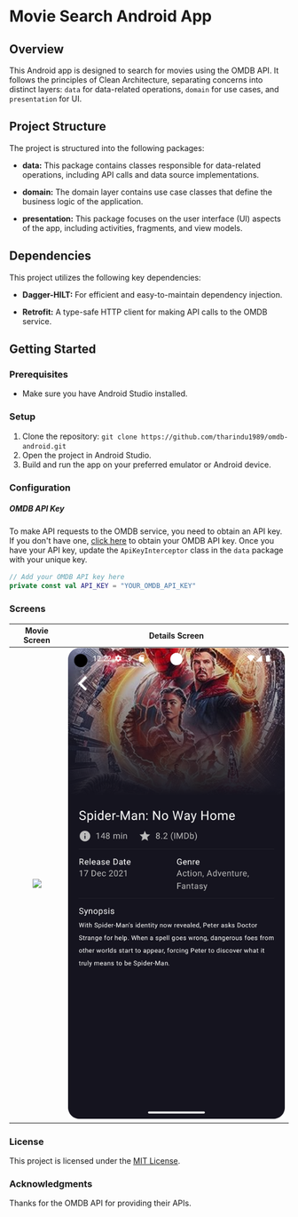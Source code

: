 # Movie Search Android App

## Overview

This Android app is designed to search for movies using the OMDB API. It follows the principles of Clean Architecture, separating concerns into distinct layers: `data` for data-related operations, `domain` for use cases, and `presentation` for UI.

## Project Structure

The project is structured into the following packages:

- **data:** This package contains classes responsible for data-related operations, including API calls and data source implementations.

- **domain:** The domain layer contains use case classes that define the business logic of the application.

- **presentation:** This package focuses on the user interface (UI) aspects of the app, including activities, fragments, and view models.

## Dependencies

This project utilizes the following key dependencies:

- **Dagger-HILT:** For efficient and easy-to-maintain dependency injection.

- **Retrofit:** A type-safe HTTP client for making API calls to the OMDB service.

## Getting Started

### Prerequisites

- Make sure you have Android Studio installed.

### Setup

1. Clone the repository:
   `git clone https://github.com/tharindu1989/omdb-android.git`
2. Open the project in Android Studio.
3. Build and run the app on your preferred emulator or Android device.

### Configuration
##### OMDB API Key
To make API requests to the OMDB service, you need to obtain an API key. If you don't have one, [click here](https://www.omdbapi.com/apikey.aspx) to obtain your OMDB API key. Once you have your API key, update the `ApiKeyInterceptor` class in the `data` package with your unique key.

```kotlin
// Add your OMDB API key here
private const val API_KEY = "YOUR_OMDB_API_KEY" 
```
### Screens
Movie Screen               |  Details Screen
:-------------------------:|:-------------------------:
![](/screens/movie-screen.png)  |  ![](/screens/details-screen.png)

### License

This project is licensed under the [MIT License](LICENSE).

### Acknowledgments
Thanks for the OMDB API for providing their APIs.
